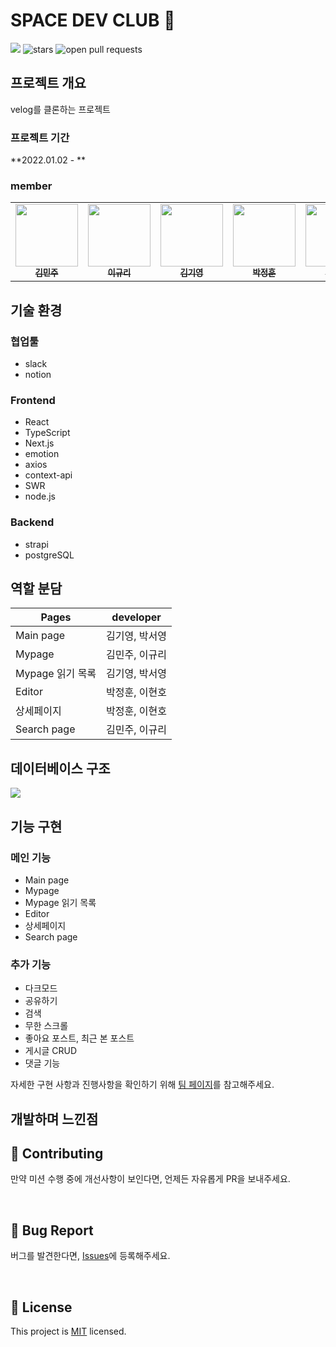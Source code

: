 # SPACE DEV CLUB 🚀

  <a href="https://hits.seeyoufarm.com"><img src="https://hits.seeyoufarm.com/api/count/incr/badge.svg?url=https%3A%2F%2Fgithub.com%2FJunghoon-P%2FSPACE_DEV_CLUB_FRONT&count_bg=%2379C83D&title_bg=%23555555&icon=&icon_color=%23E7E7E7&title=hits&edge_flat=false"/></a>
  <img src="https://img.shields.io/github/stars/Junghoon-P/SPACE_DEV_CLUB_FRONT" alt="stars"/>
  <img src="https://img.shields.io/github/issues-pr/Junghoon-P/SPACE_DEV_CLUB_FRONT" alt="open pull requests"/>

## 프로젝트 개요
velog를 클론하는 프로젝트

### 프로젝트 기간
**2022.01.02 - **

### member

<table>
  <tr>
    <td align="center">
      <a href="https://github.com/deli-ght"
        ><img
          src="https://avatars.githubusercontent.com/deli-ght"
          width="100px;"
          alt=""
        /><br /><sub><b>김민주</b></sub></a
      ><br />
    </td>
    <td align="center">
      <a href="https://github.com/jae04099"
        ><img
          src="https://avatars.githubusercontent.com/jae04099"
          width="100px;"
          alt=""
        /><br /><sub><b>이규리</b></sub></a
      ><br />
    </td>
    <td align="center">
      <a href="https://github.com/kykim00"
        ><img
          src="https://avatars.githubusercontent.com/kykim00"
          width="100px;"
          alt=""
        /><br /><sub><b>김기영</b></sub></a
      ><br />
    </td>
    <td align="center">
      <a href="https://github.com/Junghoon-P"
        ><img
          src="https://avatars.githubusercontent.com/Junghoon-P"
          width="100px;"
          alt=""
        /><br /><sub><b>박정훈</b></sub></a
      ><br />
    </td>
    <td align="center">
      <a href="https://github.com/ongddree"
        ><img
          src="https://avatars.githubusercontent.com/ongddree"
          width="100px;"
          alt=""
        /><br /><sub><b>박서영</b></sub></a
      ><br />
    </td>
      <td align="center">
      <a href="https://github.com/LEEHYUNHO2001"
        ><img
          src="https://avatars.githubusercontent.com/LEEHYUNHO2001"
          width="100px;"
          alt=""
        /><br /><sub><b>이현호</b></sub></a>
    <br />
    </td>
  </tr>
</table>

## 기술 환경

### 협업툴
- slack
- notion
### Frontend
- React
- TypeScript
- Next.js
- emotion
- axios
- context-api
- SWR
- node.js

### Backend
- strapi
- postgreSQL

## 역할 분담

| Pages | developer|
|------|-------|
|Main page |김기영, 박서영|
|Mypage | 김민주, 이규리| 
|Mypage 읽기 목록 | 김기영, 박서영 |
|Editor| 박정훈, 이현호 |
|상세페이지 | 박정훈, 이현호|
|Search page | 김민주, 이규리|

## 데이터베이스 구조
![](https://i.imgur.com/AeG4LF8.png)


## 기능 구현

### 메인 기능
- Main page
- Mypage
- Mypage 읽기 목록
- Editor
- 상세페이지
- Search page

### 추가 기능
- 다크모드
- 공유하기
- 검색
- 무한 스크롤
- 좋아요 포스트, 최근 본 포스트
- 게시글 CRUD
- 댓글 기능

자세한 구현 사항과 진행사항을 확인하기 위해 [팀 페이지](https://scandalous-pleasure-6aa.notion.site/24fc67c23010418e9dde3665fcd529ce?v=8bc5f8c7e6444d4ea63e785fd20b0dfc)를 참고해주세요.

## 개발하며 느낀점

## 👏 Contributing

만약 미션 수행 중에 개선사항이 보인다면, 언제든 자유롭게 PR을 보내주세요.

<br/>

## 🐞 Bug Report

버그를 발견한다면, [Issues](https://github.com/Junghoon-P/SPACE_DEV_CLUB_FRONT/issues)에 등록해주세요.

<br/>

## 📝 License

This project is [MIT]() licensed.
